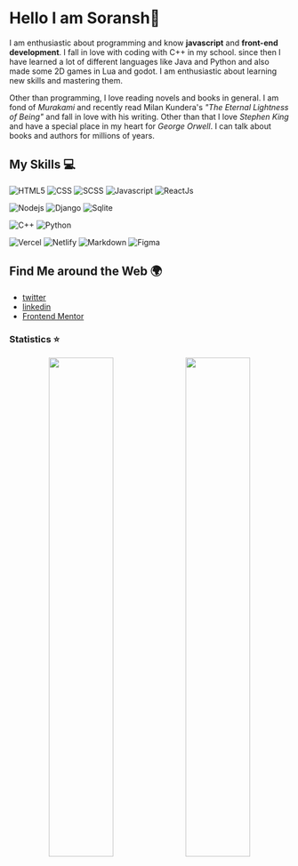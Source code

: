 <!-- **Work in progress** -->

# Hello I am Soransh👋

I am enthusiastic about programming and know **javascript** and **front-end development**. I fall in love with coding with C++ in my school. since then I have learned a lot of different languages like Java and Python and also made some 2D games in Lua and godot. I am enthusiastic about learning new skills and mastering them.
 
Other than programming, I love reading novels and books in general. I am fond of *Murakami* and recently read Milan Kundera's *"The Eternal Lightness of Being"* and fall in love with his writing. Other than that I love *Stephen King* and have a special place in my heart for *George Orwell*. I can talk about books and authors for millions of years.



## My Skills 💻 

<!-- Frontend Skills -->
![HTML5](https://img.shields.io/badge/HTML5-E34F26?style=for-the-badge&logo=html5&logoColor=white)
![CSS](https://img.shields.io/badge/CSS3-1572B6?style=for-the-badge&logo=css3&logoColor=white)
![SCSS](https://img.shields.io/badge/Sass-CC6699?style=for-the-badge&logo=sass&logoColor=white)
![Javascript](https://img.shields.io/badge/JavaScript-F7DF1E?style=for-the-badge&logo=javascript&logoColor=black)
![ReactJs](https://img.shields.io/badge/React-20232A?style=for-the-badge&logo=react&logoColor=61DAFB)

<!-- Backend Skills -->
![Nodejs](https://img.shields.io/badge/Node.js-43853D?style=for-the-badge&logo=node.js&logoColor=white)
![Django](https://img.shields.io/badge/Django-43853D?style=for-the-badge&logo=Django&logoColor=white)
![Sqlite](https://img.shields.io/badge/Sqlite-43853D?style=for-the-badge&logo=Sqlite&logoColor=white)

<!-- Other Programming Language -->
![C++](https://img.shields.io/badge/C++-1572B6?style=for-the-badge&logo=C++&logoColor=white)
![Python](https://img.shields.io/badge/python-20232A?style=for-the-badge&logo=python&logoColor=white)

<!-- Other Relevent Skills -->
![Vercel](https://img.shields.io/badge/Vercel-00C7B7?style=for-the-badge&logo=vercel&logoColor=white)
![Netlify](https://img.shields.io/badge/Netlify-00C7B7?style=for-the-badge&logo=netlify&logoColor=white)
![Markdown](https://img.shields.io/badge/Markdown-000000?style=for-the-badge&logo=markdown&logoColor=white)
![Figma](https://img.shields.io/badge/figma-0AC97F?style=for-the-badge&logo=figma&logoColor=white)


## Find Me around the Web 🌍 

- [twitter](https://twitter.com/SinghSoransh)
- [linkedin](https://www.linkedin.com/in/soransh-singh-a385081a0/)
- [Frontend Mentor](https://www.frontendmentor.io/profile/soransh-singh)

### Statistics ⭐ 

<p align="center">
  <img width="48%" src="https://github-readme-stats.vercel.app/api/top-langs?username=soransh-singh&show_icons=true&layout=compact&theme=tokyonight" />
  <img width="48%" src="https://github-readme-stats.vercel.app/api?username=soransh-singh&show_icons=true&theme=tokyonight" />
</p> 
